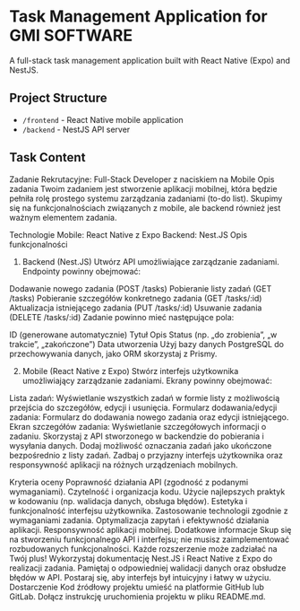 # Task Management Application for GMI SOFTWARE

A full-stack task management application built with React Native (Expo) and NestJS.

## Project Structure

- `/frontend` - React Native mobile application
- `/backend` - NestJS API server

## Task Content
Zadanie Rekrutacyjne: Full-Stack Developer z naciskiem na Mobile
Opis zadania
Twoim zadaniem jest stworzenie aplikacji mobilnej, która będzie pełniła rolę prostego systemu zarządzania zadaniami (to-do list). Skupimy się na funkcjonalnościach związanych z mobile, ale backend również jest ważnym elementem zadania.

Technologie
Mobile: React Native z Expo
Backend: Nest.JS
Opis funkcjonalności
1. Backend (Nest.JS)
   Utwórz API umożliwiające zarządzanie zadaniami. Endpointy powinny obejmować:

Dodawanie nowego zadania (POST /tasks)
Pobieranie listy zadań (GET /tasks)
Pobieranie szczegółów konkretnego zadania (GET /tasks/:id)
Aktualizacja istniejącego zadania (PUT /tasks/:id)
Usuwanie zadania (DELETE /tasks/:id)
Zadanie powinno mieć następujące pola:

ID (generowane automatycznie)
Tytuł
Opis
Status (np. „do zrobienia”, „w trakcie”, „zakończone”)
Data utworzenia
Użyj bazy danych PostgreSQL do przechowywania danych, jako ORM skorzystaj z Prismy.

2. Mobile (React Native z Expo)
   Stwórz interfejs użytkownika umożliwiający zarządzanie zadaniami. Ekrany powinny obejmować:

Lista zadań: Wyświetlanie wszystkich zadań w formie listy z możliwością przejścia do szczegółów, edycji i usunięcia.
Formularz dodawania/edycji zadania: Formularz do dodawania nowego zadania oraz edycji istniejącego.
Ekran szczegółów zadania: Wyświetlanie szczegółowych informacji o zadaniu.
Skorzystaj z API stworzonego w backendzie do pobierania i wysyłania danych. Dodaj możliwość oznaczania zadań jako ukończone bezpośrednio z listy zadań. Zadbaj o przyjazny interfejs użytkownika oraz responsywność aplikacji na różnych urządzeniach mobilnych.

Kryteria oceny
Poprawność działania API (zgodność z podanymi wymaganiami).
Czytelność i organizacja kodu.
Użycie najlepszych praktyk w kodowaniu (np. walidacja danych, obsługa błędów).
Estetyka i funkcjonalność interfejsu użytkownika.
Zastosowanie technologii zgodnie z wymaganiami zadania.
Optymalizacja zapytań i efektywność działania aplikacji.
Responsywność aplikacji mobilnej.
Dodatkowe informacje
Skup się na stworzeniu funkcjonalnego API i interfejsu; nie musisz zaimplementować rozbudowanych funkcjonalności. Każde rozszerzenie może zadziałać na Twój plus!
Wykorzystaj dokumentację Nest.JS i React Native z Expo do realizacji zadania.
Pamiętaj o odpowiedniej walidacji danych oraz obsłudze błędów w API.
Postaraj się, aby interfejs był intuicyjny i łatwy w użyciu.
Dostarczenie
Kod źródłowy projektu umieść na platformie GitHub lub GitLab.
Dołącz instrukcję uruchomienia projektu w pliku README.md.